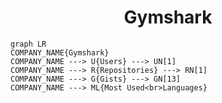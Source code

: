 <h1 align="center">Gymshark</h1>

```mermaid
graph LR
COMPANY_NAME{Gymshark}
COMPANY_NAME ---> U{Users} ---> UN[1]
COMPANY_NAME ---> R{Repositories} ---> RN[1]
COMPANY_NAME ---> G{Gists} ---> GN[13]
COMPANY_NAME ---> ML{Most Used<br>Languages}
```
